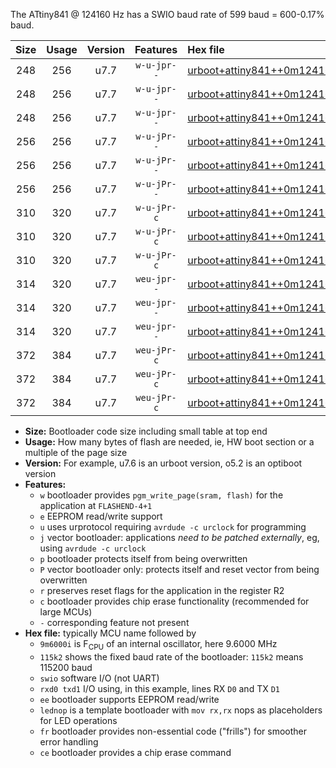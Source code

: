 The ATtiny841 @ 124160 Hz has a SWIO baud rate of 599 baud = 600-0.17% baud.

|Size|Usage|Version|Features|Hex file|
|:-:|:-:|:-:|:-:|:--|
|248|256|u7.7|`w-u-jpr--`|[urboot+attiny841++0m124160i++++0k6_swio_rxa2_txa1_lednop.hex](https://raw.githubusercontent.com/stefanrueger/urboot.hex/main/mcus/attiny841/internal_oscillator/fint++0m124160_Hz/br++++0k6_bps/urboot+attiny841++0m124160i++++0k6_swio_rxa2_txa1_lednop.hex)|
|248|256|u7.7|`w-u-jpr--`|[urboot+attiny841++0m124160i++++0k6_swio_rxa4_txa5_lednop.hex](https://raw.githubusercontent.com/stefanrueger/urboot.hex/main/mcus/attiny841/internal_oscillator/fint++0m124160_Hz/br++++0k6_bps/urboot+attiny841++0m124160i++++0k6_swio_rxa4_txa5_lednop.hex)|
|248|256|u7.7|`w-u-jpr--`|[urboot+attiny841++0m124160i++++0k6_swio_rxb2_txa7_lednop.hex](https://raw.githubusercontent.com/stefanrueger/urboot.hex/main/mcus/attiny841/internal_oscillator/fint++0m124160_Hz/br++++0k6_bps/urboot+attiny841++0m124160i++++0k6_swio_rxb2_txa7_lednop.hex)|
|256|256|u7.7|`w-u-jPr--`|[urboot+attiny841++0m124160i++++0k6_swio_rxa2_txa1.hex](https://raw.githubusercontent.com/stefanrueger/urboot.hex/main/mcus/attiny841/internal_oscillator/fint++0m124160_Hz/br++++0k6_bps/urboot+attiny841++0m124160i++++0k6_swio_rxa2_txa1.hex)|
|256|256|u7.7|`w-u-jPr--`|[urboot+attiny841++0m124160i++++0k6_swio_rxa4_txa5.hex](https://raw.githubusercontent.com/stefanrueger/urboot.hex/main/mcus/attiny841/internal_oscillator/fint++0m124160_Hz/br++++0k6_bps/urboot+attiny841++0m124160i++++0k6_swio_rxa4_txa5.hex)|
|256|256|u7.7|`w-u-jPr--`|[urboot+attiny841++0m124160i++++0k6_swio_rxb2_txa7.hex](https://raw.githubusercontent.com/stefanrueger/urboot.hex/main/mcus/attiny841/internal_oscillator/fint++0m124160_Hz/br++++0k6_bps/urboot+attiny841++0m124160i++++0k6_swio_rxb2_txa7.hex)|
|310|320|u7.7|`w-u-jPr-c`|[urboot+attiny841++0m124160i++++0k6_swio_rxa2_txa1_lednop_fr_ce.hex](https://raw.githubusercontent.com/stefanrueger/urboot.hex/main/mcus/attiny841/internal_oscillator/fint++0m124160_Hz/br++++0k6_bps/urboot+attiny841++0m124160i++++0k6_swio_rxa2_txa1_lednop_fr_ce.hex)|
|310|320|u7.7|`w-u-jPr-c`|[urboot+attiny841++0m124160i++++0k6_swio_rxa4_txa5_lednop_fr_ce.hex](https://raw.githubusercontent.com/stefanrueger/urboot.hex/main/mcus/attiny841/internal_oscillator/fint++0m124160_Hz/br++++0k6_bps/urboot+attiny841++0m124160i++++0k6_swio_rxa4_txa5_lednop_fr_ce.hex)|
|310|320|u7.7|`w-u-jPr-c`|[urboot+attiny841++0m124160i++++0k6_swio_rxb2_txa7_lednop_fr_ce.hex](https://raw.githubusercontent.com/stefanrueger/urboot.hex/main/mcus/attiny841/internal_oscillator/fint++0m124160_Hz/br++++0k6_bps/urboot+attiny841++0m124160i++++0k6_swio_rxb2_txa7_lednop_fr_ce.hex)|
|314|320|u7.7|`weu-jpr--`|[urboot+attiny841++0m124160i++++0k6_swio_rxa2_txa1_ee_lednop.hex](https://raw.githubusercontent.com/stefanrueger/urboot.hex/main/mcus/attiny841/internal_oscillator/fint++0m124160_Hz/br++++0k6_bps/urboot+attiny841++0m124160i++++0k6_swio_rxa2_txa1_ee_lednop.hex)|
|314|320|u7.7|`weu-jpr--`|[urboot+attiny841++0m124160i++++0k6_swio_rxa4_txa5_ee_lednop.hex](https://raw.githubusercontent.com/stefanrueger/urboot.hex/main/mcus/attiny841/internal_oscillator/fint++0m124160_Hz/br++++0k6_bps/urboot+attiny841++0m124160i++++0k6_swio_rxa4_txa5_ee_lednop.hex)|
|314|320|u7.7|`weu-jpr--`|[urboot+attiny841++0m124160i++++0k6_swio_rxb2_txa7_ee_lednop.hex](https://raw.githubusercontent.com/stefanrueger/urboot.hex/main/mcus/attiny841/internal_oscillator/fint++0m124160_Hz/br++++0k6_bps/urboot+attiny841++0m124160i++++0k6_swio_rxb2_txa7_ee_lednop.hex)|
|372|384|u7.7|`weu-jPr-c`|[urboot+attiny841++0m124160i++++0k6_swio_rxa2_txa1_ee_lednop_fr_ce.hex](https://raw.githubusercontent.com/stefanrueger/urboot.hex/main/mcus/attiny841/internal_oscillator/fint++0m124160_Hz/br++++0k6_bps/urboot+attiny841++0m124160i++++0k6_swio_rxa2_txa1_ee_lednop_fr_ce.hex)|
|372|384|u7.7|`weu-jPr-c`|[urboot+attiny841++0m124160i++++0k6_swio_rxa4_txa5_ee_lednop_fr_ce.hex](https://raw.githubusercontent.com/stefanrueger/urboot.hex/main/mcus/attiny841/internal_oscillator/fint++0m124160_Hz/br++++0k6_bps/urboot+attiny841++0m124160i++++0k6_swio_rxa4_txa5_ee_lednop_fr_ce.hex)|
|372|384|u7.7|`weu-jPr-c`|[urboot+attiny841++0m124160i++++0k6_swio_rxb2_txa7_ee_lednop_fr_ce.hex](https://raw.githubusercontent.com/stefanrueger/urboot.hex/main/mcus/attiny841/internal_oscillator/fint++0m124160_Hz/br++++0k6_bps/urboot+attiny841++0m124160i++++0k6_swio_rxb2_txa7_ee_lednop_fr_ce.hex)|

- **Size:** Bootloader code size including small table at top end
- **Usage:** How many bytes of flash are needed, ie, HW boot section or a multiple of the page size
- **Version:** For example, u7.6 is an urboot version, o5.2 is an optiboot version
- **Features:**
  + `w` bootloader provides `pgm_write_page(sram, flash)` for the application at `FLASHEND-4+1`
  + `e` EEPROM read/write support
  + `u` uses urprotocol requiring `avrdude -c urclock` for programming
  + `j` vector bootloader: applications *need to be patched externally*, eg, using `avrdude -c urclock`
  + `p` bootloader protects itself from being overwritten
  + `P` vector bootloader only: protects itself and reset vector from being overwritten
  + `r` preserves reset flags for the application in the register R2
  + `c` bootloader provides chip erase functionality (recommended for large MCUs)
  + `-` corresponding feature not present
- **Hex file:** typically MCU name followed by
  + `9m6000i` is F<sub>CPU</sub> of an internal oscillator, here 9.6000 MHz
  + `115k2` shows the fixed baud rate of the bootloader: `115k2` means 115200 baud
  + `swio` software I/O (not UART)
  + `rxd0 txd1` I/O using, in this example, lines RX `D0` and TX `D1`
  + `ee` bootloader supports EEPROM read/write
  + `lednop` is a template bootloader with `mov rx,rx` nops as placeholders for LED operations
  + `fr` bootloader provides non-essential code ("frills") for smoother error handling
  + `ce` bootloader provides a chip erase command
